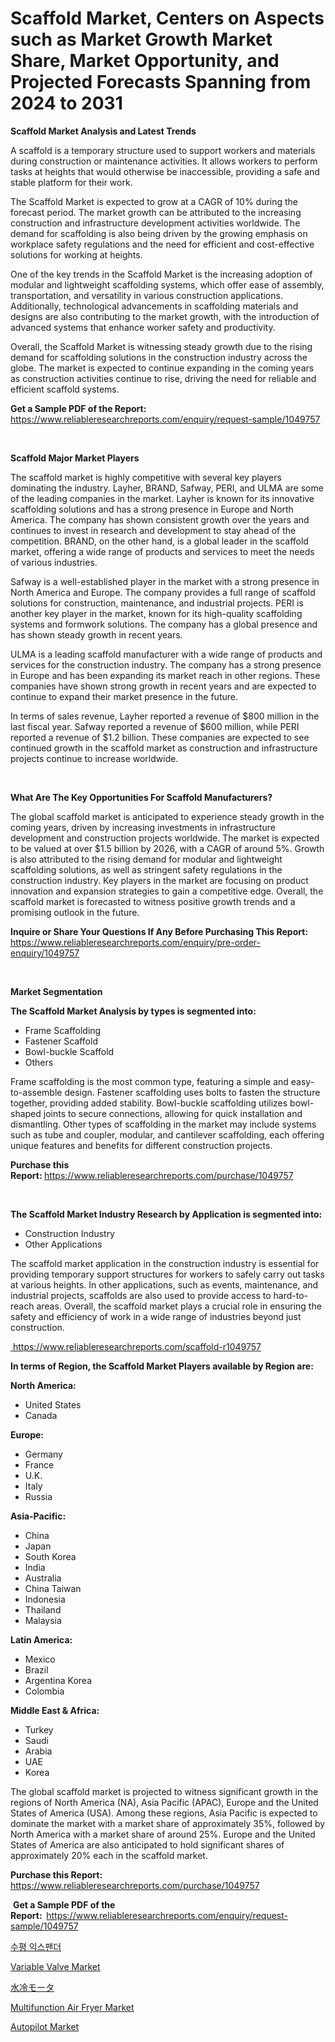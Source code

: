 <p><h1>Scaffold Market, Centers on Aspects such as Market Growth Market Share, Market Opportunity, and Projected Forecasts Spanning from 2024 to 2031</h1></p><p><strong>Scaffold Market Analysis and Latest Trends</strong></p>
<p><p>A scaffold is a temporary structure used to support workers and materials during construction or maintenance activities. It allows workers to perform tasks at heights that would otherwise be inaccessible, providing a safe and stable platform for their work.</p><p>The Scaffold Market is expected to grow at a CAGR of 10% during the forecast period. The market growth can be attributed to the increasing construction and infrastructure development activities worldwide. The demand for scaffolding is also being driven by the growing emphasis on workplace safety regulations and the need for efficient and cost-effective solutions for working at heights.</p><p>One of the key trends in the Scaffold Market is the increasing adoption of modular and lightweight scaffolding systems, which offer ease of assembly, transportation, and versatility in various construction applications. Additionally, technological advancements in scaffolding materials and designs are also contributing to the market growth, with the introduction of advanced systems that enhance worker safety and productivity.</p><p>Overall, the Scaffold Market is witnessing steady growth due to the rising demand for scaffolding solutions in the construction industry across the globe. The market is expected to continue expanding in the coming years as construction activities continue to rise, driving the need for reliable and efficient scaffold systems.</p></p>
<p><strong>Get a Sample PDF of the Report:&nbsp;</strong> <a href="https://www.reliableresearchreports.com/enquiry/request-sample/1049757">https://www.reliableresearchreports.com/enquiry/request-sample/1049757</a></p>
<p>&nbsp;</p>
<p><strong>Scaffold Major Market Players</strong></p>
<p><p>The scaffold market is highly competitive with several key players dominating the industry. Layher, BRAND, Safway, PERI, and ULMA are some of the leading companies in the market. Layher is known for its innovative scaffolding solutions and has a strong presence in Europe and North America. The company has shown consistent growth over the years and continues to invest in research and development to stay ahead of the competition. BRAND, on the other hand, is a global leader in the scaffold market, offering a wide range of products and services to meet the needs of various industries.</p><p>Safway is a well-established player in the market with a strong presence in North America and Europe. The company provides a full range of scaffold solutions for construction, maintenance, and industrial projects. PERI is another key player in the market, known for its high-quality scaffolding systems and formwork solutions. The company has a global presence and has shown steady growth in recent years.</p><p>ULMA is a leading scaffold manufacturer with a wide range of products and services for the construction industry. The company has a strong presence in Europe and has been expanding its market reach in other regions. These companies have shown strong growth in recent years and are expected to continue to expand their market presence in the future.</p><p>In terms of sales revenue, Layher reported a revenue of $800 million in the last fiscal year. Safway reported a revenue of $600 million, while PERI reported a revenue of $1.2 billion. These companies are expected to see continued growth in the scaffold market as construction and infrastructure projects continue to increase worldwide.</p></p>
<p>&nbsp;</p>
<p><strong>What Are The Key Opportunities For Scaffold Manufacturers?</strong></p>
<p><p>The global scaffold market is anticipated to experience steady growth in the coming years, driven by increasing investments in infrastructure development and construction projects worldwide. The market is expected to be valued at over $1.5 billion by 2026, with a CAGR of around 5%. Growth is also attributed to the rising demand for modular and lightweight scaffolding solutions, as well as stringent safety regulations in the construction industry. Key players in the market are focusing on product innovation and expansion strategies to gain a competitive edge. Overall, the scaffold market is forecasted to witness positive growth trends and a promising outlook in the future.</p></p>
<p><strong>Inquire or Share Your Questions If Any Before Purchasing This Report:</strong> <a href="https://www.reliableresearchreports.com/enquiry/pre-order-enquiry/1049757">https://www.reliableresearchreports.com/enquiry/pre-order-enquiry/1049757</a></p>
<p>&nbsp;</p>
<p><strong>Market Segmentation</strong></p>
<p><strong>The Scaffold Market Analysis by types is segmented into:</strong></p>
<p><ul><li>Frame Scaffolding</li><li>Fastener Scaffold</li><li>Bowl-buckle Scaffold</li><li>Others</li></ul></p>
<p><p>Frame scaffolding is the most common type, featuring a simple and easy-to-assemble design. Fastener scaffolding uses bolts to fasten the structure together, providing added stability. Bowl-buckle scaffolding utilizes bowl-shaped joints to secure connections, allowing for quick installation and dismantling. Other types of scaffolding in the market may include systems such as tube and coupler, modular, and cantilever scaffolding, each offering unique features and benefits for different construction projects.</p></p>
<p><strong>Purchase this Report:&nbsp;</strong><a href="https://www.reliableresearchreports.com/purchase/1049757">https://www.reliableresearchreports.com/purchase/1049757</a></p>
<p>&nbsp;</p>
<p><strong>The Scaffold Market Industry Research by Application is segmented into:</strong></p>
<p><ul><li>Construction Industry</li><li>Other Applications</li></ul></p>
<p><p>The scaffold market application in the construction industry is essential for providing temporary support structures for workers to safely carry out tasks at various heights. In other applications, such as events, maintenance, and industrial projects, scaffolds are also used to provide access to hard-to-reach areas. Overall, the scaffold market plays a crucial role in ensuring the safety and efficiency of work in a wide range of industries beyond just construction.</p></p>
<p><a href="https://www.reliableresearchreports.com/scaffold-r1049757">&nbsp;https://www.reliableresearchreports.com/scaffold-r1049757</a></p>
<p><strong>In terms of Region, the Scaffold Market Players available by Region are:</strong></p>
<p>
    <p> <strong> North America: </strong>
        <ul>
            <li>United States</li>
            <li>Canada</li>
        </ul>
        </p> 
    <p> <strong> Europe: </strong>
        <ul>
            <li>Germany</li>
            <li>France</li>
            <li>U.K.</li>
            <li>Italy</li>
            <li>Russia</li>
        </ul>
        </p> 
    <p> <strong> Asia-Pacific: </strong>
        <ul>
            <li>China</li>
            <li>Japan</li>
            <li>South Korea</li>
            <li>India</li>
            <li>Australia</li>
            <li>China Taiwan</li>
            <li>Indonesia</li>
            <li>Thailand</li>
            <li>Malaysia</li>
        </ul>
        </p> 
    <p> <strong> Latin America: </strong>
        <ul>
            <li>Mexico</li>
            <li>Brazil</li>
            <li>Argentina Korea</li>
            <li>Colombia</li>
        </ul>
        </p> 
    <p> <strong> Middle East & Africa: </strong>
        <ul>
            <li>Turkey</li>
            <li>Saudi</li>
            <li>Arabia</li>
            <li>UAE</li>
            <li>Korea</li>
        </ul>
    </p>
    </p>
<p><p>The global scaffold market is projected to witness significant growth in the regions of North America (NA), Asia Pacific (APAC), Europe and the United States of America (USA). Among these regions, Asia Pacific is expected to dominate the market with a market share of approximately 35%, followed by North America with a market share of around 25%. Europe and the United States of America are also anticipated to hold significant shares of approximately 20% each in the scaffold market.</p></p>
<p><strong>Purchase this Report: </strong><a href="https://www.reliableresearchreports.com/purchase/1049757">https://www.reliableresearchreports.com/purchase/1049757</a></p>
<p>&nbsp;<strong>Get a Sample PDF of the Report:&nbsp;&nbsp;</strong><a href="https://www.reliableresearchreports.com/enquiry/request-sample/1049757">https://www.reliableresearchreports.com/enquiry/request-sample/1049757</a></p>
<p><strong></strong></p>
<p><p><a href="https://github.com/raap8632/Market-Research-Report-List-1/blob/main/994024350448.md">수평 익스팬더</a></p><p><a href="https://github.com/okotobwrhuteie/Market-Research-Report-List-2/blob/main/variable-valve-market.md">Variable Valve Market</a></p><p><a href="https://medium.com/@stantonhane1/%E6%B0%B4%E5%86%B7%E5%BC%8F%E3%83%A2%E3%83%BC%E3%82%BF%E3%83%BC%E3%81%AE%E5%B8%82%E5%A0%B4%E8%A6%8F%E6%A8%A1%E3%81%AF-%E3%82%B0%E3%83%AD%E3%83%BC%E3%83%90%E3%83%AB%E7%94%A3%E6%A5%AD%E3%81%AB%E3%81%8A%E3%81%91%E3%82%8B%E6%9C%80%E9%81%A9%E3%81%AA%E3%83%9E%E3%83%BC%E3%82%B1%E3%83%86%E3%82%A3%E3%83%B3%E3%82%B0%E3%83%81%E3%83%A3%E3%83%8D%E3%83%AB%E3%82%92%E7%A4%BA%E3%81%97%E3%81%A6%E3%81%84%E3%81%BE%E3%81%99-bc3d0d545d4c">水冷モータ</a></p><p><a href="https://www.linkedin.com/pulse/decoding-multifunction-air-fryer-market-metrics-share-trends-ox86f?trackingId=XOdPWrVApxloHNJKPBsUgw%3D%3D">Multifunction Air Fryer Market</a></p><p><a href="https://github.com/LeilaniWyman2021/Market-Research-Report-List-1/blob/main/autopilot-market.md">Autopilot Market</a></p></p>